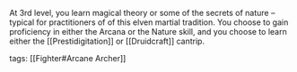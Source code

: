 At 3rd level, you learn magical theory or some of the secrets of nature – typical for practitioners of of this elven martial tradition. You choose to gain proficiency in either the Arcana or the Nature skill, and you choose to learn either the [[Prestidigitation]] or [[Druidcraft]] cantrip.

tags: [[Fighter#Arcane Archer]]